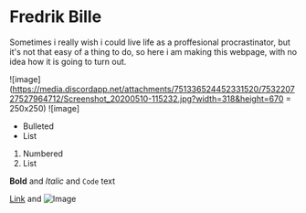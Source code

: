 # Fredrik Bille
Sometimes i really wish i could live life as a proffesional procrastinator, but it's not that easy of a thing to do,
so here i am making this webpage, with no idea how it is going to turn out.

![image](https://media.discordapp.net/attachments/751336524452331520/753220727527964712/Screenshot_20200510-115232.jpg?width=318&height=670 = 250x250)
![image]

- Bulleted
- List

1. Numbered
2. List

**Bold** and _Italic_ and `Code` text

[Link](url) and ![Image](src)
